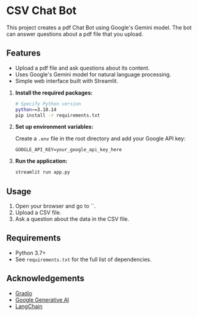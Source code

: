 # CSV Chat Bot

This project creates a pdf Chat Bot using Google's Gemini model. The bot can answer questions about a pdf file that you upload.

## Features

- Upload a pdf file and ask questions about its content.
- Uses Google's Gemini model for natural language processing.
- Simple web interface built with Streamlit.

1. **Install the required packages:**

    ```sh
    # Specify Python version
    python==3.10.14
    pip install -r requirements.txt
    ```

2. **Set up environment variables:**

    Create a `.env` file in the root directory and add your Google API key:

    ```env
    GOOGLE_API_KEY=your_google_api_key_here
    ```

3. **Run the application:**

    ```sh
    streamlit run app.py
    ```

## Usage

1. Open your browser and go to ``.
2. Upload a CSV file.
3. Ask a question about the data in the CSV file.

## Requirements

- Python 3.7+
- See `requirements.txt` for the full list of dependencies.

## Acknowledgements

- [Gradio](https://gradio.app)
- [Google Generative AI](https://ai.google.dev/gemini-api/docs/api-key)
- [LangChain](https://python.langchain.com/en/latest/)
